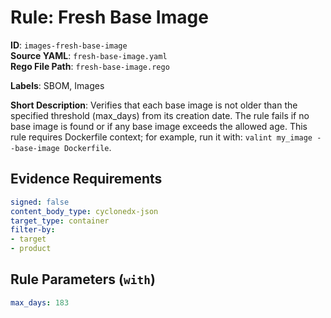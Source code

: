 # Rule: Fresh Base Image

**ID**: `images-fresh-base-image`  
**Source YAML**: `fresh-base-image.yaml`  
**Rego File Path**: `fresh-base-image.rego`  

**Labels**: SBOM, Images

**Short Description**: Verifies that each base image is not older than the specified threshold (max_days) from its creation date. The rule fails if no base image is found or if any base image exceeds the allowed age. This rule requires Dockerfile context; for example, run it with: `valint my_image --base-image Dockerfile`.


## Evidence Requirements

```yaml
signed: false
content_body_type: cyclonedx-json
target_type: container
filter-by:
- target
- product
```
## Rule Parameters (`with`)

```yaml
max_days: 183
```
